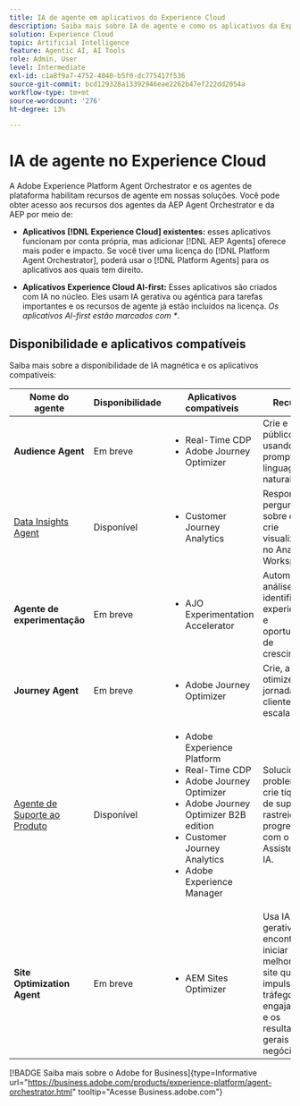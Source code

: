 ```yaml
---
title: IA de agente em aplicativos do Experience Cloud
description: Saiba mais sobre IA de agente e como os aplicativos da Experience Cloud usam a estrutura de agente da Adobe.
solution: Experience Cloud
topic: Artificial Intelligence
feature: Agentic AI, AI Tools
role: Admin, User
level: Intermediate
exl-id: c1a8f9a7-4752-4040-b5f0-dc775417f536
source-git-commit: bcd129328a13392946eae2262b47ef222dd2054a
workflow-type: tm+mt
source-wordcount: '276'
ht-degree: 13%

---
```


# IA de agente no Experience Cloud

A Adobe Experience Platform Agent Orchestrator e os agentes de plataforma habilitam recursos de agente em nossas soluções. Você pode obter acesso aos recursos dos agentes da AEP Agent Orchestrator e da AEP por meio de:

* **Aplicativos [!DNL Experience Cloud] existentes:** esses aplicativos funcionam por conta própria, mas adicionar [!DNL AEP Agents] oferece mais poder e impacto. Se você tiver uma licença do [!DNL Platform Agent Orchestrator], poderá usar o [!DNL Platform Agents] para os aplicativos aos quais tem direito.

* **Aplicativos Experience Cloud AI-first:** Esses aplicativos são criados com IA no núcleo. Eles usam IA gerativa ou agêntica para tarefas importantes e os recursos de agente já estão incluídos na licença. _Os aplicativos AI-first estão marcados com *_.

## Disponibilidade e aplicativos compatíveis

Saiba mais sobre a disponibilidade de IA magnética e os aplicativos compatíveis:

| Nome do agente | Disponibilidade | Aplicativos compatíveis | Recursos |
|---|----------|------------|----------|
| **Audience Agent** | Em breve | <ul><li>Real-Time CDP</li><li>Adobe Journey Optimizer</li></ul> | Crie e otimize públicos-alvo usando prompts de linguagem natural. |
| [Data Insights Agent](https://experienceleague.adobe.com/pt-br/docs/analytics-platform/using/cja-overview/cja-b2c-overview/data-analysis-ai) | Disponível | <ul><li>Customer Journey Analytics</li></ul> | Responda a perguntas sobre dados e crie visualizações no Analysis Workspace. |
| **Agente de experimentação** | Em breve | <ul><li>AJO Experimentation Accelerator</li></ul> | Automatize a análise para identificar experiências e oportunidades de crescimento.* |
| **Journey Agent** | Em breve | <ul><li>Adobe Journey Optimizer</li></ul> | Crie, analise e otimize as jornadas do cliente em escala. |
| [Agente de Suporte ao Produto](https://experienceleague.adobe.com/pt-br/docs/experience-platform/ai-assistant/new-features/customer-support) | Disponível | <ul><li>Adobe Experience Platform</li><li>Real-Time CDP</li><li>Adobe Journey Optimizer</li><li>Adobe Journey Optimizer B2B edition</li><li>Customer Journey Analytics</li><li>Adobe Experience Manager</li></ul> | Solucione problemas, crie tíquetes de suporte e rastreie o progresso com o Assistente de IA. |
| **Site Optimization Agent** | Em breve | <ul><li>AEM Sites Optimizer</li></ul> | Usa IA gerativa para encontrar e iniciar melhorias no site que impulsionam o tráfego, o engajamento e os resultados gerais de negócios.* |



[!BADGE Saiba mais sobre o Adobe for Business]{type=Informative url="https://business.adobe.com/products/experience-platform/agent-orchestrator.html" tooltip="Acesse Business.adobe.com"}

<!-- 
* [Product Support Agent](https://experienceleague.adobe.com/pt-br/docs/experience-platform/ai-assistant/new-features/customer-support) is a self-serve debugging and troubleshooting capability of [!UICONTROL AI Assistant] that you can use for Experience Platform features and applications. Troubleshoot support issues without leaving your workflows, create customer support tickets, and track case progress using AI Assistant.
* [Data Insights Agent](https://experienceleague.adobe.com/pt-br/docs/analytics-platform/using/cja-overview/cja-b2c-overview/data-analysis-ai) is accessible from the AI Assistant in Customer Journey Analytics. It is a generative AI conversation agent that quickly and efficiently answers questions about your data. It builds relevant visualizations in Analysis Workspace using components from your data view and using your actual data. -->








